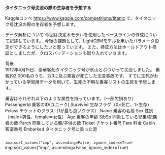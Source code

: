 <b>タイタニック号沈没の際の生存者を予想する</b>

Kaggleコンペ
https://www.kaggle.com/competitions/titanic
で、タイタニック号沈没の際の生存者を予想します。

データ解析について
今回は決定木モデルを使用したベースラインの作成について記述しています。
今後の課題として、LightGBMモデルを用いたパラメータ設定ができるようにしたいと思っています。
また、検証方法はホールドアウト検証としましたが、クロスバリデーションも取り入れていきます。

背景<br>
1912年4月15日、豪華客船タイタニック号が氷山とぶつかって沈没しました。
乗客約2,000名のうち、2/3に及ぶ乗客が死亡した沈没事故です。
すでに生死がわかっている学習用データを用いて、生死の不明な乗客リストの生死を予想します。

乗客はそれぞれ以下のような属性を持っています。（一部欠損あり）
PassengerId 乗客のID(ユニーク)
Survived ⽣存フラグ（0=死亡、1=⽣存）
Pclass チケットのクラス（1が最も良いクラス）
Name 乗客の名前
Sex 性別（male=男性、female＝⼥性）
Age 乗客の年齢
SibSp 同乗している兄弟/配偶者の数
Parch 同乗している親/⼦供の数
Ticket チケット番号
Fare 料⾦
Cabin 客室番号
Embarked タイタニック号に乗った港



<CODE>
imp.sort_values("imp", ascending=False, ignore_index=True)
</CODE>
imp.sort_values("imp", ascending=False, ignore_index=True)
